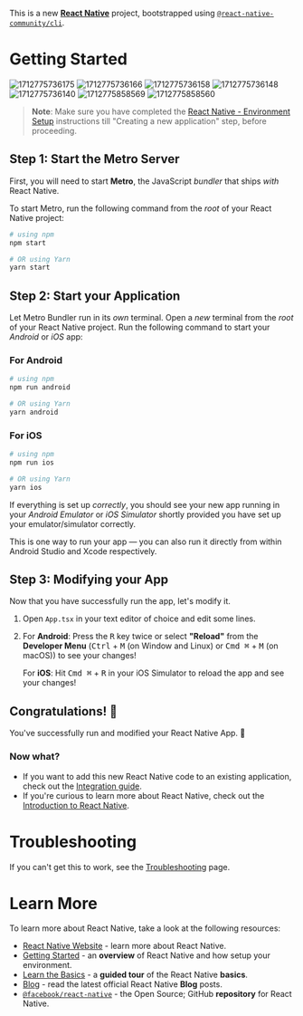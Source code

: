This is a new [**React Native**](https://reactnative.dev) project, bootstrapped using [`@react-native-community/cli`](https://github.com/react-native-community/cli).

# Getting Started
![1712775736175](https://github.com/tusharsahu17/albumApp/assets/103112334/841a6d30-92e9-4a4e-8f8e-69d08e63652c)
![1712775736166](https://github.com/tusharsahu17/albumApp/assets/103112334/29f6d32b-b77f-4448-a0af-75691c417fc0)
![1712775736158](https://github.com/tusharsahu17/albumApp/assets/103112334/e7742771-9edf-4ec1-af8a-474645e10b24)
![1712775736148](https://github.com/tusharsahu17/albumApp/assets/103112334/c9198871-4ae4-452e-99ba-5d3a12926c4b)
![1712775736140](https://github.com/tusharsahu17/albumApp/assets/103112334/cf7f705d-d0da-46e6-9b2b-fb04e8d89237)
![1712775858569](https://github.com/tusharsahu17/albumApp/assets/103112334/06dc5935-50dd-4ae2-ac53-86f2e2ff1617)
![1712775858560](https://github.com/tusharsahu17/albumApp/assets/103112334/37f68eae-167d-421e-81c3-153bd906cfcc)

>**Note**: Make sure you have completed the [React Native - Environment Setup](https://reactnative.dev/docs/environment-setup) instructions till "Creating a new application" step, before proceeding.

## Step 1: Start the Metro Server

First, you will need to start **Metro**, the JavaScript _bundler_ that ships _with_ React Native.

To start Metro, run the following command from the _root_ of your React Native project:

```bash
# using npm
npm start

# OR using Yarn
yarn start
```

## Step 2: Start your Application

Let Metro Bundler run in its _own_ terminal. Open a _new_ terminal from the _root_ of your React Native project. Run the following command to start your _Android_ or _iOS_ app:

### For Android

```bash
# using npm
npm run android

# OR using Yarn
yarn android
```

### For iOS

```bash
# using npm
npm run ios

# OR using Yarn
yarn ios
```

If everything is set up _correctly_, you should see your new app running in your _Android Emulator_ or _iOS Simulator_ shortly provided you have set up your emulator/simulator correctly.

This is one way to run your app — you can also run it directly from within Android Studio and Xcode respectively.

## Step 3: Modifying your App

Now that you have successfully run the app, let's modify it.

1. Open `App.tsx` in your text editor of choice and edit some lines.
2. For **Android**: Press the <kbd>R</kbd> key twice or select **"Reload"** from the **Developer Menu** (<kbd>Ctrl</kbd> + <kbd>M</kbd> (on Window and Linux) or <kbd>Cmd ⌘</kbd> + <kbd>M</kbd> (on macOS)) to see your changes!

   For **iOS**: Hit <kbd>Cmd ⌘</kbd> + <kbd>R</kbd> in your iOS Simulator to reload the app and see your changes!

## Congratulations! :tada:

You've successfully run and modified your React Native App. :partying_face:

### Now what?

- If you want to add this new React Native code to an existing application, check out the [Integration guide](https://reactnative.dev/docs/integration-with-existing-apps).
- If you're curious to learn more about React Native, check out the [Introduction to React Native](https://reactnative.dev/docs/getting-started).

# Troubleshooting

If you can't get this to work, see the [Troubleshooting](https://reactnative.dev/docs/troubleshooting) page.

# Learn More

To learn more about React Native, take a look at the following resources:

- [React Native Website](https://reactnative.dev) - learn more about React Native.
- [Getting Started](https://reactnative.dev/docs/environment-setup) - an **overview** of React Native and how setup your environment.
- [Learn the Basics](https://reactnative.dev/docs/getting-started) - a **guided tour** of the React Native **basics**.
- [Blog](https://reactnative.dev/blog) - read the latest official React Native **Blog** posts.
- [`@facebook/react-native`](https://github.com/facebook/react-native) - the Open Source; GitHub **repository** for React Native.
